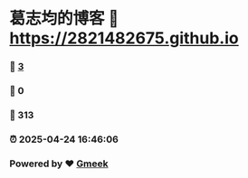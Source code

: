 # 葛志均的博客 :link: https://2821482675.github.io 
### :page_facing_up: [3](https://2821482675.github.io/tag.html) 
### :speech_balloon: 0 
### :hibiscus: 313 
### :alarm_clock: 2025-04-24 16:46:06 
### Powered by :heart: [Gmeek](https://github.com/Meekdai/Gmeek)
